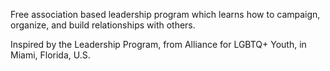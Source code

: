 Free association based leadership program which learns how to campaign, organize, and build relationships with others.

Inspired by the Leadership Program, from Alliance for LGBTQ+ Youth, in Miami, Florida, U.S.